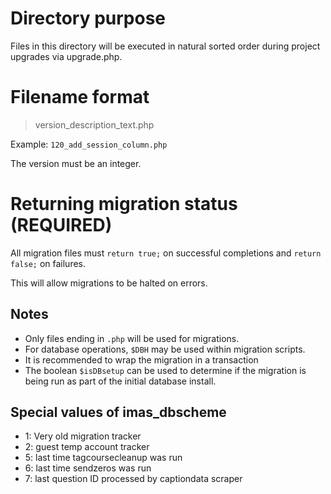 # Directory purpose

Files in this directory will be executed in natural sorted order during project upgrades
via upgrade.php.

# Filename format

> version_description_text.php

Example: `120_add_session_column.php`

The version must be an integer.

# Returning migration status (REQUIRED)

All migration files must `return true;` on successful completions and `return false;` on failures.

This will allow migrations to be halted on errors.

## Notes

- Only files ending in `.php` will be used for migrations.
- For database operations, `$DBH` may be used within migration scripts.
- It is recommended to wrap the migration in a transaction
- The boolean `$isDBsetup` can be used to determine if the migration is being run as part of the initial database install.

## Special values of imas_dbscheme

- 1: Very old migration tracker
- 2: guest temp account tracker
- 5: last time tagcoursecleanup was run
- 6: last time sendzeros was run
- 7: last question ID processed by captiondata scraper